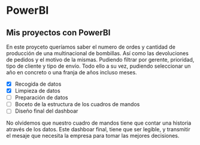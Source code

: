 # PowerBI
## Mis proyectos con PowerBI
En este proyceto  queríamos saber el numero de ordes y cantidad de producción de una multinacional de bombillas. Así como las devoluciones de pedidos y el motivo de la mismas. Pudiendo filtrar por gerente, prioridad, tipo de cliente y tipo de envío. Todo ello a su vez, pudiendo seleccionar un año en concreto o una franja de años incluso meses.

- [x] Recogida de datos
- [x] Limpieza de datos
- [ ] Preparación de datos
- [ ] Boceto de la estructura de los cuadros de mandos
- [ ] Diseño final del dashboar

No olvidemos que nuestro cuadro de mandos tiene que contar una historia através de los datos. Este dashboar final, tiene que ser legible, y transmitir el mesaje que necesita la empresa para tomar las mejores decisiones.
